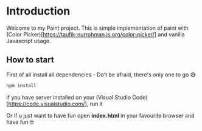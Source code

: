 # Introduction

Welcome to my Paint project. This is simple implementation of paint with (Color Picker)[https://taufik-nurrohman.js.org/color-picker/] and vanilla Javascript usage.

## How to start

First of all install all dependencies - Do't be afraid, there's only one to go 😅

```bash
npm install
```

If you have server installed on your (Visual Studio Code)[https://code.visualstudio.com/], run it

Or if u just want to have fun open **index.html** in your favourite browser and have fun 🤓